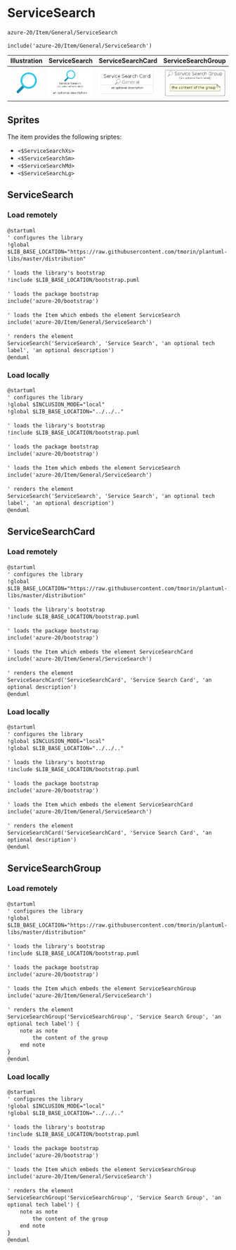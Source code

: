 # ServiceSearch


```text
azure-20/Item/General/ServiceSearch
```

```text
include('azure-20/Item/General/ServiceSearch')
```



| Illustration | ServiceSearch | ServiceSearchCard | ServiceSearchGroup |
| :---: | :---: | :---: | :---: |
| ![illustration for Illustration](../../../azure-20/Item/General/ServiceSearch.png) | ![illustration for ServiceSearch](../../../azure-20/Item/General/ServiceSearch.Local.png) | ![illustration for ServiceSearchCard](../../../azure-20/Item/General/ServiceSearchCard.Local.png) | ![illustration for ServiceSearchGroup](../../../azure-20/Item/General/ServiceSearchGroup.Local.png) |



## Sprites
The item provides the following sriptes:

- `<$ServiceSearchXs>`
- `<$ServiceSearchSm>`
- `<$ServiceSearchMd>`
- `<$ServiceSearchLg>`





## ServiceSearch

### Load remotely
```plantuml
@startuml
' configures the library
!global $LIB_BASE_LOCATION="https://raw.githubusercontent.com/tmorin/plantuml-libs/master/distribution"

' loads the library's bootstrap
!include $LIB_BASE_LOCATION/bootstrap.puml

' loads the package bootstrap
include('azure-20/bootstrap')

' loads the Item which embeds the element ServiceSearch
include('azure-20/Item/General/ServiceSearch')

' renders the element
ServiceSearch('ServiceSearch', 'Service Search', 'an optional tech label', 'an optional description')
@enduml
```

### Load locally
```plantuml
@startuml
' configures the library
!global $INCLUSION_MODE="local"
!global $LIB_BASE_LOCATION="../../.."

' loads the library's bootstrap
!include $LIB_BASE_LOCATION/bootstrap.puml

' loads the package bootstrap
include('azure-20/bootstrap')

' loads the Item which embeds the element ServiceSearch
include('azure-20/Item/General/ServiceSearch')

' renders the element
ServiceSearch('ServiceSearch', 'Service Search', 'an optional tech label', 'an optional description')
@enduml
```

## ServiceSearchCard

### Load remotely
```plantuml
@startuml
' configures the library
!global $LIB_BASE_LOCATION="https://raw.githubusercontent.com/tmorin/plantuml-libs/master/distribution"

' loads the library's bootstrap
!include $LIB_BASE_LOCATION/bootstrap.puml

' loads the package bootstrap
include('azure-20/bootstrap')

' loads the Item which embeds the element ServiceSearchCard
include('azure-20/Item/General/ServiceSearch')

' renders the element
ServiceSearchCard('ServiceSearchCard', 'Service Search Card', 'an optional description')
@enduml
```

### Load locally
```plantuml
@startuml
' configures the library
!global $INCLUSION_MODE="local"
!global $LIB_BASE_LOCATION="../../.."

' loads the library's bootstrap
!include $LIB_BASE_LOCATION/bootstrap.puml

' loads the package bootstrap
include('azure-20/bootstrap')

' loads the Item which embeds the element ServiceSearchCard
include('azure-20/Item/General/ServiceSearch')

' renders the element
ServiceSearchCard('ServiceSearchCard', 'Service Search Card', 'an optional description')
@enduml
```

## ServiceSearchGroup

### Load remotely
```plantuml
@startuml
' configures the library
!global $LIB_BASE_LOCATION="https://raw.githubusercontent.com/tmorin/plantuml-libs/master/distribution"

' loads the library's bootstrap
!include $LIB_BASE_LOCATION/bootstrap.puml

' loads the package bootstrap
include('azure-20/bootstrap')

' loads the Item which embeds the element ServiceSearchGroup
include('azure-20/Item/General/ServiceSearch')

' renders the element
ServiceSearchGroup('ServiceSearchGroup', 'Service Search Group', 'an optional tech label') {
    note as note
        the content of the group
    end note
}
@enduml
```

### Load locally
```plantuml
@startuml
' configures the library
!global $INCLUSION_MODE="local"
!global $LIB_BASE_LOCATION="../../.."

' loads the library's bootstrap
!include $LIB_BASE_LOCATION/bootstrap.puml

' loads the package bootstrap
include('azure-20/bootstrap')

' loads the Item which embeds the element ServiceSearchGroup
include('azure-20/Item/General/ServiceSearch')

' renders the element
ServiceSearchGroup('ServiceSearchGroup', 'Service Search Group', 'an optional tech label') {
    note as note
        the content of the group
    end note
}
@enduml
```

